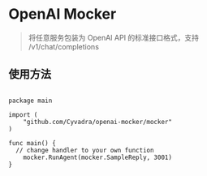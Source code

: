 # OpenAI Mocker
> 将任意服务包装为 OpenAI API 的标准接口格式，支持 /v1/chat/completions

## 使用方法
```golang

package main

import (
	"github.com/Cyvadra/openai-mocker/mocker"
)

func main() {
  // change handler to your own function
	mocker.RunAgent(mocker.SampleReply, 3001)
}

```




